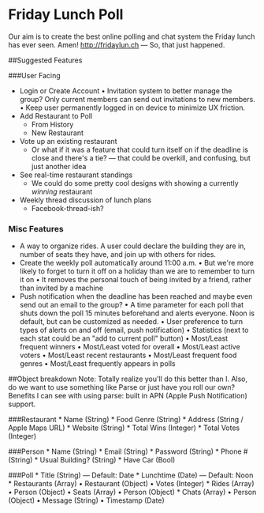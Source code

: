 Friday Lunch Poll
=========

Our aim is to create the best online polling and chat system the Friday lunch has ever seen. Amen!
http://fridaylun.ch — So, that just happened.

##Suggested Features

###User Facing
* Login or Create Account
	• Invitation system to better manage the group? Only current members can send out invitations to new members.
	• Keep user permanently logged in on device to minimize UX friction.
* Add Restaurant to Poll
	* From History
	* New Restaurant
* Vote up an existing restaurant
	* Or what if it was a feature that could turn itself on if the deadline is close and there's a tie? — that could be overkill, and confusing, but just another idea
* See real-time restaurant standings
	* We could do some pretty cool designs with showing a currently *winning* restaurant 
* Weekly thread discussion of lunch plans
	* Facebook-thread-ish?

### Misc Features
* A way to organize rides. A user could declare the building they are in, number of seats they have, and join up with others for rides.
* Create the weekly poll automatically around 11:00 a.m.
	• But we're more likely to forget to turn it off on a holiday than we are to remember to turn it on
	• It removes the personal touch of being invited by a friend, rather than invited by a machine
* Push notification when the deadline has been reached and maybe even send out an email to the group?
	• A time parameter for each poll that shuts down the poll 15 minutes beforehand and alerts everyone. Noon is default, but can be customized as needed.
	• User preference to turn types of alerts on and off (email, push notification)
• Statistics (next to each stat could be an "add to current poll" button)
	• Most/Least frequent winners
	• Most/Least voted for overall
	• Most/Least active voters
	• Most/Least recent restaurants
	• Most/Least frequent food genres
	• Most/Least frequently appears in polls

##Object breakdown
Note: Totally realize you'll do this better than I. Also, do we want to use something like Parse or just have you roll our own? Benefits I can see with using parse: built in APN (Apple Push Notification) support.

###Restaurant
	* Name (String)
	* Food Genre (String)
	* Address (String / Apple Maps URL)
	* Website (String)
	* Total Wins (Integer)
	* Total Votes (Integer)

###Person
	* Name (String)
	* Email (String)
	* Password (String)
	* Phone # (String)
	* Usual Building? (String)
	* Have Car (Bool)
	
###Poll
	* Title (String) — Default: Date
	* Lunchtime (Date) — Default: Noon
	* Restaurants (Array)
		• Restaurant (Object)
		• Votes (Integer)
	* Rides (Array)
		• Person (Object)
		• Seats (Array)
			• Person (Object)
	* Chats (Array)
		• Person (Object)
		• Message (String)
		• Timestamp (Date)
